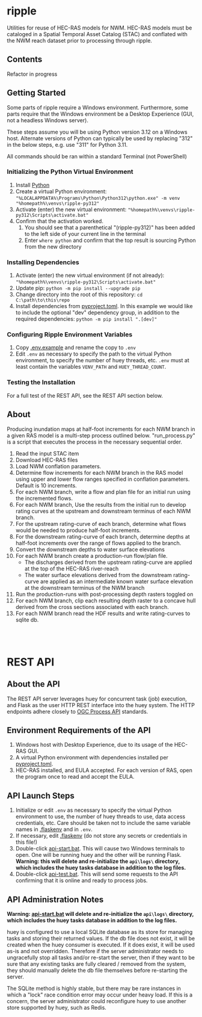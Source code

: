 # ripple
Utilities for reuse of HEC-RAS models for NWM. HEC-RAS models must be cataloged in a Spatial Temporal Asset Catalog (STAC) and conflated with the NWM reach dataset prior to processing through ripple. 

## Contents
Refactor in progress

## Getting Started

Some parts of ripple require a Windows environment. Furthermore, some parts require that the Windows environment be a Desktop Experience (GUI, not a headless Windows server).

These steps assume you will be using Python version 3.12 on a Windows host. Alternate versions of Python can typically be used by replacing "312" in the below steps, e.g. use "311" for Python 3.11.

All commands should be ran within a standard Terminal (not PowerShell)

### Initializing the Python Virtual Environment

1. Install [Python](https://www.python.org/downloads/)
1. Create a virtual Python environment: `"%LOCALAPPDATA%\Programs\Python\Python312\python.exe" -m venv "%homepath%\venvs\ripple-py312"`
1. Activate (enter) the new virtual environment: `"%homepath%\venvs\ripple-py312\Scripts\activate.bat"`
1. Confirm that the activation worked.
    1. You should see that a parenthetical "(ripple-py312)" has been added to the left side of your current line in the terminal
    1. Enter `where python` and confirm that the top result is sourcing Python from the new directory

### Installing Dependencies

1. Activate (enter) the new virtual environment (if not already): `"%homepath%\venvs\ripple-py312\Scripts\activate.bat"`
1. Update pip: `python -m pip install --upgrade pip`
1. Change directory into the root of this repository: `cd C:\path\to\this\repo`
1. Install dependencies from [pyproject.toml](pyproject.toml). In this example we would like to include the optional "dev" dependency group, in addition to the required dependencies: `python -m pip install ".[dev]"`

### Configuring Ripple Environment Variables

1. Copy [.env.example](.env.example) and rename the copy to `.env`
1. Edit `.env` as necessary to specify the path to the virtual Python environment, to specify the number of huey threads, etc. `.env` must at least contain the variables `VENV_PATH` and `HUEY_THREAD_COUNT`.

### Testing the Installation

For a full test of the REST API, see the REST API section below.


## About
Producing inundation maps at half-foot increments for each NWM branch in a given RAS model is a multi-step process outlined below. "run_process.py" is a script that executes the process in the necessary sequential order. 

1. Read the input STAC item
2. Download HEC-RAS files
3. Load NWM conflation parameters.
2. Determine flow increments for each NWM branch in the RAS model using upper and lower flow ranges specified in conflation parameters. Default is 10 increments.
3. For each NWM branch, write a flow and plan file for an initial run using the incremented flows. 
4. For each NWM branch, Use the results from the initial run to develop rating curves at the upstream and downstream terminus of each NWM branch. 
5. For the upstream rating-curve of each branch, determine what flows would be needed to produce half-foot increments.
6. For the downstream rating-curve of each branch, determine depths at half-foot increments over the range of flows applied to the branch. 
7. Convert the downstream depths to water surface elevations
8. For each NWM branch create a production-run flow/plan file. 
    - The discharges derived from the upstream rating-curve are applied at the top of the HEC-RAS river-reach
    - The water surface elevations derived from the downstream rating-curve are applied as an intermediate known water surface elevation at the downstream terminus of the NWM branch
9. Run the production-runs with post-processing depth rasters toggled on
10. For each NWM branch, clip each resulting depth raster to a concave hull derived from the cross sections associated with each branch.
11. For each NWM branch read the HDF results and write rating-curves to sqlite db.  

<br>
<br>

# REST API

## About the API

The REST API server leverages huey for concurrent task (job) execution, and Flask as the user HTTP REST interface into the huey
system. The HTTP endpoints adhere closely to [OGC Process API](https://ogcapi.ogc.org/processes/overview.html) standards.

## Environment Requirements of the API

1. Windows host with Desktop Experience, due to its usage of the HEC-RAS GUI.
1. A virtual Python environment with dependencies installed per [pyproject.toml](pyproject.toml).
1. HEC-RAS installed, and EULA accepted. For each version of RAS, open the program once to read and accept the EULA.

## API Launch Steps

1. Initialize or edit `.env` as necessary to specify the virtual Python environment to use, the number of huey threads to use, data access credentials, etc. Care should be taken not to include the same variable names in [.flaskenv](.flaskenv) and in `.env`.
1. If necessary, edit [.flaskenv](.flaskenv) (do not store any secrets or credentials in this file!)
1. Double-click [api-start.bat](api-start.bat). This will cause two Windows terminals to open. One will be running huey and the other will be running Flask. **Warning: this will delete and re-initialize the `api\logs\` directory, which includes the huey tasks database in addition to the log files.**
1. Double-click [api-test.bat](api-test.bat). This will send some requests to the API confirming that it is online and ready to process jobs.

## API Administration Notes

**Warning: [api-start.bat](api-start.bat) will delete and re-initialize the `api\logs\` directory, which includes the huey tasks database in addition to the log files.**

huey is configured to use a local SQLite database as its store for managing tasks and storing their returned values. If the db file
does not exist, it will be created when the huey consumer is executed. If it does exist, it will be used as-is and not overridden.
Therefore if the server administrator needs to ungracefully stop all tasks and/or re-start the server, then if they want to be sure that
any existing tasks are fully cleared / removed from the system, they should manually delete the db file themselves before re-starting
the server.

The SQLite method is highly stable, but there may be rare instances in which a "lock" race condition error may occur under heavy load.
If this is a concern, the server administrator could reconfigure huey to use another store supported by huey, such as Redis.
